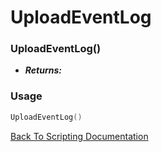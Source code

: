 # UploadEventLog

### UploadEventLog()
- ***Returns:*** 

### Usage

```Lua
UploadEventLog()
```


[Back To Scripting Documentation](../README.md)
